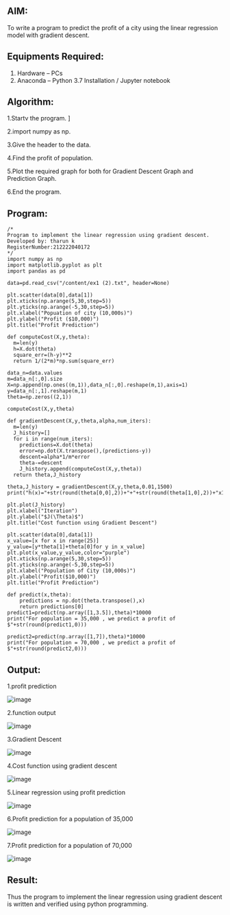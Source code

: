 

## AIM:
To write a program to predict the profit of a city using the linear regression model with gradient descent.

## Equipments Required:
1. Hardware – PCs
2. Anaconda – Python 3.7 Installation / Jupyter notebook

## Algorithm:
1.Startv the program.
]

2.import numpy as np. 


3.Give the header to the data.


4.Find the profit of population.


5.Plot the required graph for both for Gradient Descent Graph and Prediction Graph.


6.End the program.

## Program:
```
/*
Program to implement the linear regression using gradient descent.
Developed by: tharun k
RegisterNumber:212222040172
*/
import numpy as np
import matplotlib.pyplot as plt
import pandas as pd

data=pd.read_csv("/content/ex1 (2).txt", header=None)

plt.scatter(data[0],data[1])
plt.xticks(np.arange(5,30,step=5))
plt.yticks(np.arange(-5,30,step=5))
plt.xlabel("Popuation of city (10,000s)")
plt.ylabel("Profit ($10,000)")
plt.title("Profit Prediction")

def computeCost(X,y,theta):
  m=len(y)
  h=X.dot(theta)
  square_err=(h-y)**2
  return 1/(2*m)*np.sum(square_err)

data_n=data.values
m=data_n[:,0].size
X=np.append(np.ones((m,1)),data_n[:,0].reshape(m,1),axis=1)
y=data_n[:,1].reshape(m,1)
theta=np.zeros((2,1))

computeCost(X,y,theta)

def gradientDescent(X,y,theta,alpha,num_iters):
  m=len(y)
  J_history=[]
  for i in range(num_iters):
    predictions=X.dot(theta)
    error=np.dot(X.transpose(),(predictions-y))
    descent=alpha*1/m*error
    theta-=descent
    J_history.append(computeCost(X,y,theta))
  return theta,J_history

theta,J_history = gradientDescent(X,y,theta,0.01,1500)
print("h(x)="+str(round(theta[0,0],2))+"+"+str(round(theta[1,0],2))+"x1")

plt.plot(J_history)
plt.xlabel("Iteration")
plt.ylabel("$J(\Theta)$")
plt.title("Cost function using Gradient Descent")

plt.scatter(data[0],data[1])
x_value=[x for x in range(25)]
y_value=[y*theta[1]+theta[0]for y in x_value]
plt.plot(x_value,y_value,color="purple")
plt.xticks(np.arange(5,30,step=5))
plt.yticks(np.arange(-5,30,step=5))
plt.xlabel("Population of City (10,000s)")
plt.ylabel("Profit($10,000)")
plt.title("Profit Prediction")

def predict(x,theta):
    predictions = np.dot(theta.transpose(),x)
    return predictions[0]
predict1=predict(np.array([1,3.5]),theta)*10000
print("For population = 35,000 , we predict a profit of $"+str(round(predict1,0)))

predict2=predict(np.array([1,7]),theta)*10000
print("For population = 70,000 , we predict a profit of $"+str(round(predict2,0)))
```

## Output:
1.profit prediction

![image](https://github.com/Tharun-1000/Implementation-of-Linear-Regression-Using-Gradient-Descent/assets/135952958/7fb32de5-c945-4359-be9b-32c9a8ade66f)

2.function output

![image](https://github.com/Tharun-1000/Implementation-of-Linear-Regression-Using-Gradient-Descent/assets/135952958/4ce7c8d9-28b0-42e5-bf7f-2a828a0c760f)

3.Gradient Descent

![image](https://github.com/Tharun-1000/Implementation-of-Linear-Regression-Using-Gradient-Descent/assets/135952958/ab6e2497-bb79-431b-82d7-c3da4d727dfd)

4.Cost function using gradient descent

![image](https://github.com/Tharun-1000/Implementation-of-Linear-Regression-Using-Gradient-Descent/assets/135952958/d4b602d2-48fd-4b08-97cb-1401cf2e8cd3)

5.Linear regression using profit prediction

![image](https://github.com/Tharun-1000/Implementation-of-Linear-Regression-Using-Gradient-Descent/assets/135952958/48e705d5-d941-4b93-8a79-91ab8c09aa78)

6.Profit prediction for a population of 35,000

![image](https://github.com/Tharun-1000/Implementation-of-Linear-Regression-Using-Gradient-Descent/assets/135952958/43148c82-fc3a-4345-86aa-47edb3bbe107)

7.Profit prediction for a population of 70,000

![image](https://github.com/Tharun-1000/Implementation-of-Linear-Regression-Using-Gradient-Descent/assets/135952958/d5429179-4770-4759-a7c0-b9221ee5d9bd)

















## Result:
Thus the program to implement the linear regression using gradient descent is written and verified using python programming.
